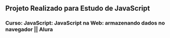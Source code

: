 ## Projeto Realizado para Estudo de JavaScript
### Curso: JavaScript: JavaScript na Web: armazenando dados no navegador || Alura
